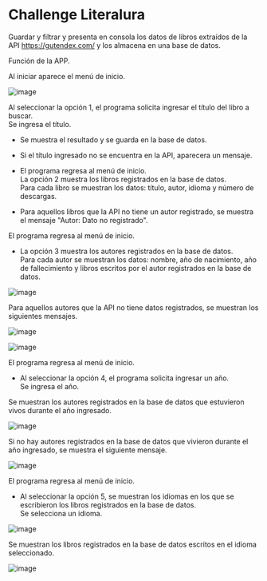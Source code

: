 # Challenge Literalura <br/>
Guardar y filtrar  y presenta en consola los datos de libros extraídos de la API https://gutendex.com/  y los almacena en una base de datos.

 Función de la APP.

Al iniciar aparece el menú de inicio.

![image](https://github.com/raul-hdz-garcia/challenge-gutendex-menu/assets/157054531/326e2dc5-1add-4bbd-b5bb-a8fa425d767c)

Al seleccionar la opción 1, el programa solicita ingresar el título del libro a buscar.<br/>
Se ingresa el título. 



- Se muestra el resultado y se guarda en la base de datos. 

- Si el título ingresado no se encuentra en la API, aparecera un mensaje. 



- El programa regresa al menú de inicio.<br/>
La opción 2 muestra los libros registrados en la base de datos.<br/>
Para cada libro se muestran los datos: título, autor, idioma y número de descargas.


- Para aquellos libros que la API no tiene un autor registrado, se muestra el mensaje "Autor: Dato no registrado".



El programa regresa al menú de inicio.<br/>
- La opción 3 muestra los autores registrados en la base de datos.<br/>
Para cada autor se muestran los datos: nombre, año de nacimiento, año de fallecimiento y libros escritos por el autor registrados en la base de datos.

![image](https://github.com/raul-hdz-garcia/challenge-gutendex-menu/assets/157054531/a1cf37b5-2486-451e-80a1-adf821c6ec7f)

Para aquellos autores que la API no tiene datos registrados, se muestran los siguientes mensajes.

![image](https://github.com/raul-hdz-garcia/challenge-gutendex-menu/assets/157054531/9d22a240-0eb3-470c-84a8-8275f307f804)

![image](https://github.com/raul-hdz-garcia/challenge-gutendex-menu/assets/157054531/56dc3cfb-5165-455b-9077-7e81b23d6c52)

El programa regresa al menú de inicio.<br/>
- Al seleccionar la opción 4, el programa solicita ingresar un año.<br/>
Se ingresa el año.



Se muestran los autores registrados en la base de datos que estuvieron vivos durante el año ingresado.

![image](https://github.com/raul-hdz-garcia/challenge-gutendex-menu/assets/157054531/67f11651-220d-459b-8431-b53c77adae96)

Si no hay autores registrados en la base de datos que vivieron durante el año ingresado, se muestra el siguiente mensaje. 

![image](https://github.com/raul-hdz-garcia/challenge-gutendex-menu/assets/157054531/1be38951-63ea-4dbd-8028-a7b72a2a15b6)

El programa regresa al menú de inicio.<br/>
- Al seleccionar la opción 5, se muestran los idiomas en los que se escribieron los libros registrados en la base de datos.<br/>
Se selecciona un idioma.

![image](https://github.com/raul-hdz-garcia/challenge-gutendex-menu/assets/157054531/8247fbd2-a175-4a66-8299-1bb901fe5509)

Se muestran los libros registrados en la base de datos escritos en el idioma seleccionado.

![image](https://github.com/raul-hdz-garcia/challenge-gutendex-menu/assets/157054531/fcc0e4c9-db81-44c1-b50d-43f3e7560698)


